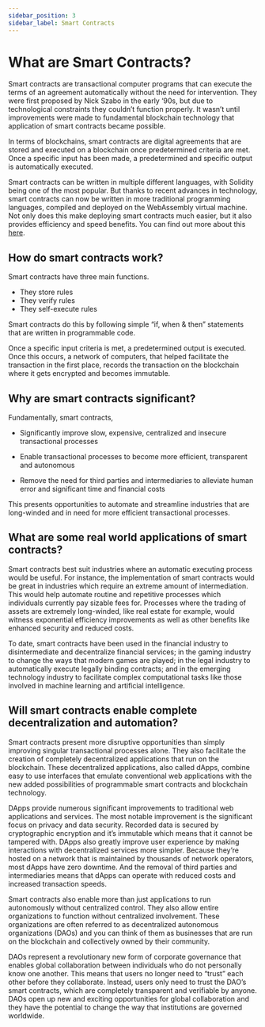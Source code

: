 ```yaml
---
sidebar_position: 3
sidebar_label: Smart Contracts
---
```


# What are Smart Contracts?

Smart contracts are transactional computer programs that can execute the terms of an agreement automatically without the need for intervention. They were first proposed by Nick Szabo in the early ‘90s, but due to technological constraints they couldn’t function properly. It wasn’t until improvements were made to fundamental blockchain technology that application of smart contracts became possible.

In terms of blockchains, smart contracts are digital agreements that are stored and executed on a blockchain once predetermined criteria are met. Once a specific input has been made, a predetermined and specific output is automatically executed.

Smart contracts can be written in multiple different languages, with Solidity being one of the most popular. But thanks to recent advances in technology, smart contracts can now be written in more traditional programming languages, compiled and deployed on the WebAssembly virtual machine. Not only does this make deploying smart contracts much easier, but it also provides efficiency and speed benefits. You can find out more about this [here](https://medium.com/@gear_techs/why-gear-uses-webassembly-35b705341241).

## How do smart contracts work?

Smart contracts have three main functions.

- They store rules
- They verify rules
- They self-execute rules

Smart contracts do this by following simple “if, when & then” statements that are written in programmable code.

Once a specific input criteria is met, a predetermined output is executed. Once this occurs, a network of computers, that helped facilitate the transaction in the first place, records the transaction on the blockchain where it gets encrypted and becomes immutable.


## Why are smart contracts significant?

Fundamentally, smart contracts,

- Significantly improve slow, expensive, centralized and insecure transactional processes

- Enable transactional processes to become more efficient, transparent and autonomous

- Remove the need for third parties and intermediaries to alleviate human error and significant time and financial costs

This presents opportunities to automate and streamline industries that are long-winded and in need for more efficient transactional processes.

## What are some real world applications of smart contracts?

Smart contracts best suit industries where an automatic executing process would be useful. For instance, the implementation of smart contracts would be great in industries which require an extreme amount of intermediation. This would help automate routine and repetitive processes which individuals currently pay sizable fees for. Processes where the trading of assets are extremely long-winded, like real estate for example, would witness exponential efficiency improvements as well as other benefits like enhanced security and reduced costs.

To date, smart contracts have been used in the financial industry to disintermediate and decentralize financial services; in the gaming industry to change the ways that modern games are played; in the legal industry to automatically execute legally binding contracts; and in the emerging technology industry to facilitate complex computational tasks like those involved in machine learning and artificial intelligence.

## Will smart contracts enable complete decentralization and automation?

Smart contracts present more disruptive opportunities than simply improving singular transactional processes alone. They also facilitate the creation of completely decentralized applications that run on the blockchain. These decentralized applications, also called dApps, combine easy to use interfaces that emulate conventional web applications with the new added possibilities of programmable smart contracts and blockchain technology.

DApps provide numerous significant improvements to traditional web applications and services. The most notable improvement is the significant focus on privacy and data security. Recorded data is secured by cryptographic encryption and it’s immutable which means that it cannot be tampered with. DApps also greatly improve user experience by making interactions with decentralized services more simpler. Because they’re hosted on a network that is maintained by thousands of network operators, most dApps have zero downtime. And the removal of third parties and intermediaries means that dApps can operate with reduced costs and increased transaction speeds.

Smart contracts also enable more than just applications to run autonomously without centralized control. They also allow entire organizations to function without centralized involvement. These organizations are often referred to as decentralized autonomous organizations (DAOs) and you can think of them as businesses that are run on the blockchain and collectively owned by their community.

DAOs represent a revolutionary new form of corporate governance that enables global collaboration between individuals who do not personally know one another. This means that users no longer need to “trust” each other before they collaborate. Instead, users only need to trust the DAO’s smart contracts, which are completely transparent and verifiable by anyone. DAOs open up new and exciting opportunities for global collaboration and they have the potential to change the way that institutions are governed worldwide.
